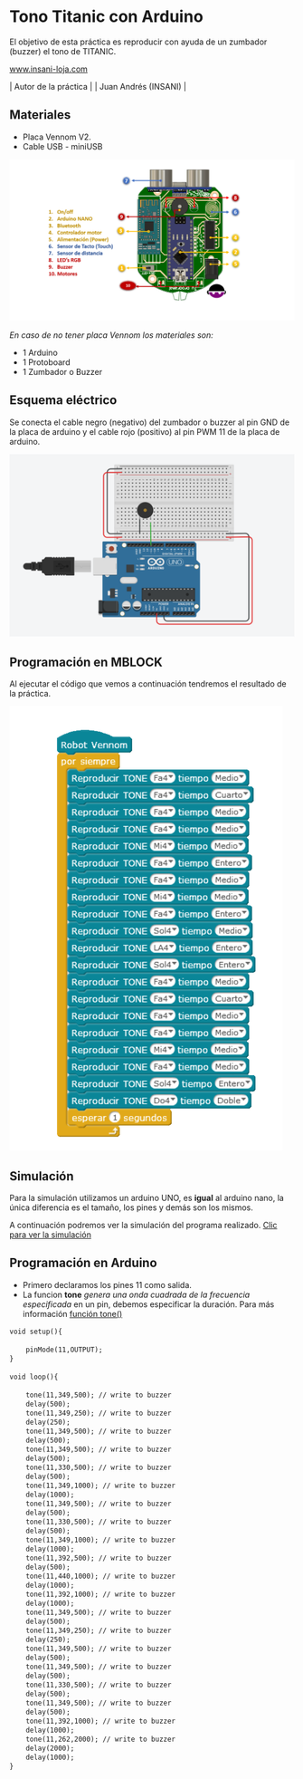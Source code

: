 # Tono Titanic con Arduino

El objetivo de esta práctica es reproducir con ayuda de un zumbador (buzzer) el tono de TITANIC.


www.insani-loja.com

| Autor de la práctica |
| Juan Andrés (INSANI) |


## Materiales
- Placa Vennom V2.
- Cable USB - miniUSB

![Placa de programacion Vennom](https://github.com/jandrs300/Bloques_M/blob/master/ejemplos_vennom/Version_2/placa-version2.png)

*En caso de no tener placa Vennom los materiales son:*
- 1 Arduino
- 1 Protoboard
- 1 Zumbador o Buzzer


## Esquema eléctrico
Se conecta el cable negro (negativo) del zumbador o buzzer al pin GND de la placa de arduino y el cable rojo (positivo) al pin PWM 11 de la placa de arduino.

![Esquema de conexion ](https://github.com/Insani01/Tutoriales/blob/master/BUZZER/Buzzer_Titanic/Buzzer_titanic2.png)



## Programación en MBLOCK
Al ejecutar el código que vemos a continuación tendremos el resultado de la práctica.


![programa en mblock tono titanic con Arduino1](https://github.com/Insani01/Tutoriales/blob/master/BUZZER/Buzzer_Titanic/Buzzer_titanic.png)



## Simulación
Para la simulación utilizamos un arduino UNO, es **igual** al arduino nano, la única diferencia es el tamaño, los pines y demás son los mismos.

A continuación podremos ver la simulación del programa realizado.  [Clic para ver la simulación](   https://www.tinkercad.com/things/k3U61iNPhzR   )


 
## Programación en Arduino
- Primero declaramos los pines 11 como salida.
- La funcion **tone** *genera una onda cuadrada de la frecuencia especificada* en un pin, debemos especificar la duración. Para más información [función tone()](https://www.arduino.cc/reference/en/language/functions/advanced-io/tone/)




```
void setup(){
    
    pinMode(11,OUTPUT);
}

void loop(){
    
    tone(11,349,500); // write to buzzer
    delay(500);
    tone(11,349,250); // write to buzzer
    delay(250);
    tone(11,349,500); // write to buzzer
    delay(500);
    tone(11,349,500); // write to buzzer
    delay(500);
    tone(11,330,500); // write to buzzer
    delay(500);
    tone(11,349,1000); // write to buzzer
    delay(1000);
    tone(11,349,500); // write to buzzer
    delay(500);
    tone(11,330,500); // write to buzzer
    delay(500);
    tone(11,349,1000); // write to buzzer
    delay(1000);
    tone(11,392,500); // write to buzzer
    delay(500);
    tone(11,440,1000); // write to buzzer
    delay(1000);
    tone(11,392,1000); // write to buzzer
    delay(1000);
    tone(11,349,500); // write to buzzer
    delay(500);
    tone(11,349,250); // write to buzzer
    delay(250);
    tone(11,349,500); // write to buzzer
    delay(500);
    tone(11,349,500); // write to buzzer
    delay(500);
    tone(11,330,500); // write to buzzer
    delay(500);
    tone(11,349,500); // write to buzzer
    delay(500);
    tone(11,392,1000); // write to buzzer
    delay(1000);
    tone(11,262,2000); // write to buzzer
    delay(2000);
    delay(1000);
}
```

